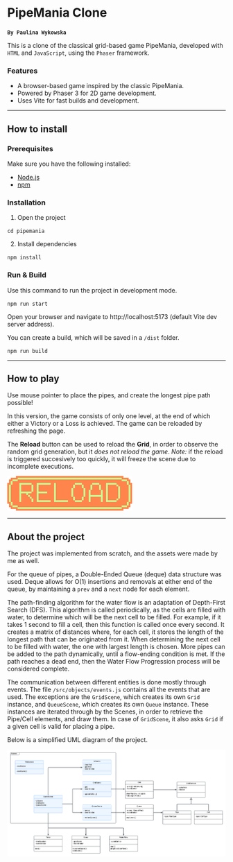 # PipeMania Clone
**`By Paulina Wykowska`**


This is a clone of the classical grid-based game PipeMania, developed with `HTML` and `JavaScript`, using the `Phaser` framework.


### Features
- A browser-based game inspired by the classic PipeMania.
- Powered by Phaser 3 for 2D game development.
- Uses Vite for fast builds and development.

---

## How to install

### Prerequisites
Make sure you have the following installed:
- [Node.js](https://nodejs.org)
- [npm](https://www.npmjs.com/)

### Installation

1. Open the project
```
cd pipemania
```

2. Install dependencies
```
npm install
```

### Run & Build
Use this command to run the project in development mode. 
```
npm run start
```
Open your browser and navigate to http://localhost:5173 (default Vite dev server address).

You can create a build, which will be saved in a `/dist` folder.
```
npm run build
```

---

## How to play
Use mouse pointer to place the pipes, and create the longest pipe path possible!

In this version, the game consists of only one level, at the end of which either a Victory or a Loss is achieved.
The game can be reloaded by refreshing the page.

The **Reload** button can be used to reload the **Grid**, in order to observe the random grid generation, but it *does not reload the game*. 
*Note:* if the reload is triggered succesively too quickly, it will freeze the scene due to incomplete executions.

![reloadButton](./public/assets/ui/reload-button.png)

---

## About the project
The project was implemented from scratch, and the assets were made by me as well.

For the queue of pipes, a Double-Ended Queue (deque) data structure was used. Deque allows for O(1) insertions and removals at either end of the queue, by maintaining a `prev` and a `next` node for each element.

The path-finding algorithm for the water flow is an adaptation of Depth-First Search (DFS). This algorithm is called periodically, as the cells are filled with water, to determine which will be the next cell to be filled. For example, if it takes 1 second to fill a cell, then this function is called once every second. It creates a matrix of distances where, for each cell, it stores the length of the longest path that can be originated from it. When determining the next cell to be filled with water, the one with largest length is chosen. More pipes can be added to the path dynamically, until a flow-ending condition is met. If the path reaches a dead end, then the Water Flow Progression process will be considered complete.

The communication between different entities is done mostly through events. The file `/src/objects/events.js` contains all the events that are used.
The exceptions are the `GridScene`, which creates its own `Grid` instance, and `QueueScene`, which creates its own `Queue` instance. These instances are iterated through by the Scenes, in order to retrieve the Pipe/Cell elements, and draw them. In case of `GridScene`, it also asks `Grid` if a given cell is valid for placing a pipe. 

Below is a simplified UML diagram of the project.

![UML](./PipeMania_UML.png)